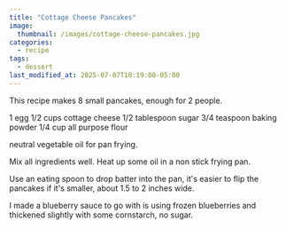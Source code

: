 ```yaml
---
title: "Cottage Cheese Pancakes"
image: 
  thumbnail: /images/cottage-cheese-pancakes.jpg
categories:
  - recipe
tags:
  - dessert
last_modified_at: 2025-07-07T10:19:00-05:00
---
```


This recipe makes 8 small pancakes, enough for 2 people.

1 egg
1/2 cups cottage cheese
1/2 tablespoon sugar
3/4 teaspoon baking powder
1/4 cup all purpose flour

neutral vegetable oil for pan frying.

Mix all ingredients well. Heat up some oil in a non stick frying pan.

Use an eating spoon to drop batter into the pan, it's easier to flip the pancakes if it's smaller, about 1.5 to 2 inches wide. 

I made a blueberry sauce to go with is using frozen blueberries and thickened slightly with some cornstarch, no sugar.

